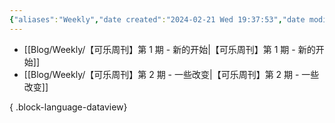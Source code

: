 ```yaml
---
{"aliases":"Weekly","date created":"2024-02-21 Wed 19:37:53","date modified":"2024-02-25 Sun 15:26:18","dg-publish":true,"permalink":"/Guide/Weekly/","dgPassFrontmatter":true}
---
```



- [[Blog/Weekly/【可乐周刊】第 1 期 - 新的开始\|【可乐周刊】第 1 期 - 新的开始]]
- [[Blog/Weekly/【可乐周刊】第 2 期 - 一些改变\|【可乐周刊】第 2 期 - 一些改变]]

{ .block-language-dataview}
